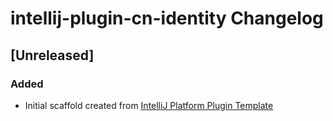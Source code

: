 <!-- Keep a Changelog guide -> https://keepachangelog.com -->

# intellij-plugin-cn-identity Changelog

## [Unreleased]
### Added
- Initial scaffold created from [IntelliJ Platform Plugin Template](https://github.com/JetBrains/intellij-platform-plugin-template)
